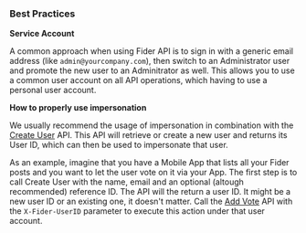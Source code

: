 <h3 id="best-practices">Best Practices</h3>

<strong id="service-account">Service Account</strong>

A common approach when using Fider API is to sign in with a generic email address (like `admin@yourcompany.com`), then switch to an Administrator user and promote the new user to an Adminitrator as well. This allows you to use a common user account on all API operations, which having to use a personal user account.

<strong id="use-impersonation-property">How to properly use impersonation</strong>

We usually recommend the usage of impersonation in combination with the <a href="#create-user">Create User</a> API. This API will retrieve or create a new user and returns its User ID, which can then be used to impersonate that user. 

As an example, imagine that you have a Mobile App that lists all your Fider posts and you want to let the user vote on it via your App. The first step is to call Create User with the name, email and an optional (altough recommended) reference ID. The API will the return a user ID. It might be a new user ID or an existing one, it doesn't matter. Call the <a href="#add-vote">Add Vote</a> API with the `X-Fider-UserID` parameter to execute this action under that user account.